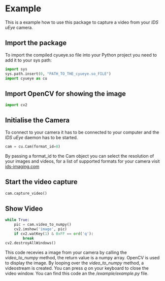 # Example
This is a example how to use this package to capture a video from your *IDS uEye* camera.

## Import the package

To import the compiled cyueye.so file into your Python project you need to add it to your sys path:

```python
import sys
sys.path.insert(0, "PATH_TO_THE_cyueye.so_FILE")
import cyueye as cu
```

## Import OpenCV for showing the image
```python
import cv2
```

## Initialise the Camera
To connect to your camera it has to be connected to your computer and the *IDS uEye* daemon has to be started.
```python
cam = cu.Cam(format_id=8)
```

By passing a format_id to the Cam object you can select the resolution of your images and videos,
for a list of supported formats for your camera visit [ids-imaging.com](https://de.ids-imaging.com/manuals/uEye_SDK/DE/uEye_Handbuch_4.90.6/index.html)

## Start the video capture
```python
cam.capture_video()
```

## Show Video
```python
while True:
	pic = cam.video_to_numpy()
	cv2.imshow('image', pic)
	if cv2.watKey(1) & 0xFF == ord('q'):
		break
cv2.destroyAllWindows()
```

This code recevies a image from your camera by calling the *video_to_numpy* method, the return value is a numpy array.
OpenCV is used to display the image. By looping over the *video_to_numpy* method, a videostream is created.
You can press *q* on your keyboard to close the video window.
You can find this code an the */example/example.py* file.



